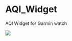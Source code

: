 # AQI_Widget
AQI Widget for Garmin watch

<image src="https://raw.githubusercontent.com/franciscobarrios/AQI_Widget/main/images/aqi_widget.png" />
